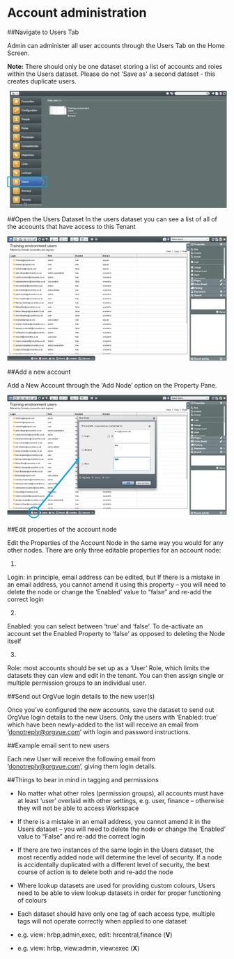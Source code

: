 # Account administration

##Navigate to Users Tab

Admin can administer all user accounts through the Users Tab on the Home Screen.

**Note:** There should only be one dataset storing a list of accounts and roles within the Users dataset. Please do not 'Save as' a second dataset - this creates duplicate users.

![](A1-0013.usertab.png)

##Open the Users Dataset
In the users dataset you can see a list of all of the accounts that have access to this Tenant

![](A1-0014.openuserdataset.png)

##Add a new account

Add a New Account through the ‘Add Node’ option on the Property Pane.

![](A1-0015.newaccount.png)

##Edit properties of the account node

Edit the Properties of the Account Node in the same way you would for any other nodes. There are only three editable properties for an account node:

1.
Login: in principle, email address can be edited, but If there is a mistake in an email address, you cannot amend it using this property – you will need to delete the node or change the ‘Enabled’ value to “false” and re-add the correct login

2.
Enabled: you can select between ‘true’ and ‘false’. To de-activate an account set the Enabled Property to ‘false’ as opposed to deleting the Node itself

3.
Role: most accounts should be set up as a ‘User’ Role, which limits the datasets they can view and edit in the tenant. You can then assign single or multiple permission groups to an individual user.

##Send out OrgVue login details to the new user(s)

Once you’ve configured the new accounts, save the dataset to send out OrgVue login details to the new Users. Only the users with ‘Enabled: true’ which have been newly-added to the list will receive an email from ‘donotreply@orgvue.com’ with login and password instructions.

##Example email sent to new users

Each new User will receive the following email from ‘donotreply@orgvue.com’, giving them login details.

##Things to bear in mind in tagging and permissions 

* No matter what other roles (permission groups), all accounts must have at least ‘user’ overlaid with other settings, e.g. user, finance – otherwise they will not be able to access Workspace

* If there is a mistake in an email address, you cannot amend it in the Users dataset – you will need to delete the node or change the ‘Enabled’ value to “False” and re-add the correct login

* If there are two instances of the same login in the Users dataset, the most recently added node will determine the level of security. If a node is accidentally duplicated with a different level of security, the best course of action is to delete both and re-add the node

* Where lookup datasets are used for providing custom colours, Users need to be able to view lookup datasets in order for proper functioning of colours 

*  Each dataset should have only one tag of each access type, multiple tags will not operate correctly when applied to one dataset
  *  e.g. view: hrbp,admin,exec, edit: hrcentral,finance (**V**)
  *  e.g. view: hrbp, view:admin, view:exec (**X**)


